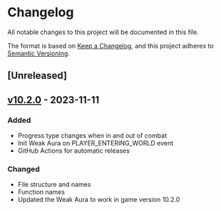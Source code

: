 # Changelog

All notable changes to this project will be documented in this file.

The format is based on [Keep a Changelog](https://keepachangelog.com/en/1.0.0/),
and this project adheres to [Semantic Versioning](https://semver.org/spec/v2.0.0.html).

## [Unreleased]

## [v10.2.0] - 2023-11-11

### Added

- Progress type changes when in and out of combat
- Init Weak Aura on PLAYER_ENTERING_WORLD event
- GitHub Actions for automatic releases

### Changed

- File structure and names
- Function names
- Updated the Weak Aura to work in game version 10.2.0

[v10.2.0]: https://github.com/yuqo2450/wow_wa_demons/compare/v2.2....v10.2.0
